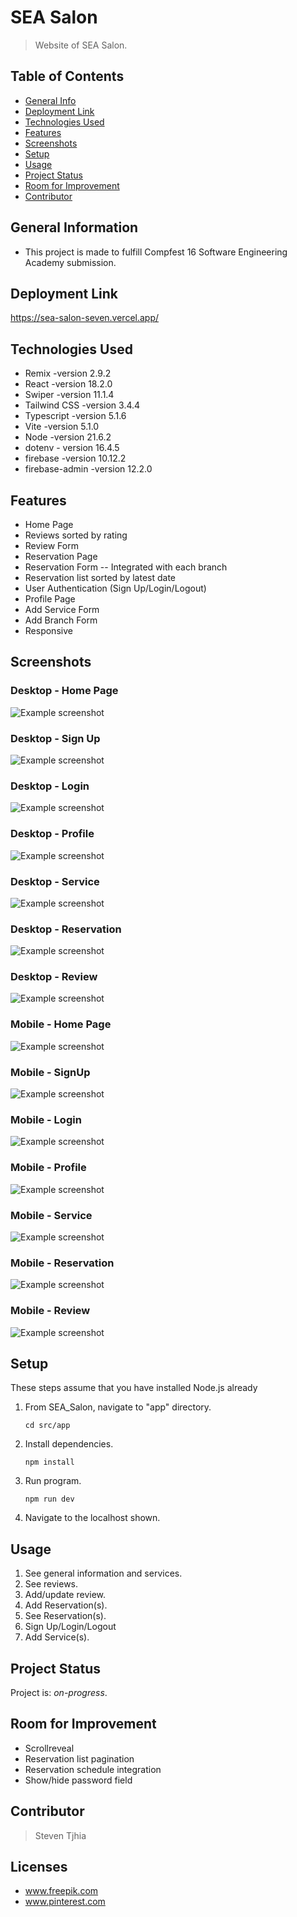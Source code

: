 # SEA Salon
> Website of SEA Salon.


## Table of Contents
* [General Info](#general-information)
* [Deployment Link](#deployment_link)
* [Technologies Used](#technologies-used)
* [Features](#features)
* [Screenshots](#screenshots)
* [Setup](#setup)
* [Usage](#usage)
* [Project Status](#project-status)
* [Room for Improvement](#room-for-improvement)
* [Contributor](#contributor)


## General Information
- This project is made to fulfill Compfest 16 Software Engineering Academy submission.


## Deployment Link
https://sea-salon-seven.vercel.app/


## Technologies Used
- Remix -version 2.9.2
- React -version 18.2.0
- Swiper -version 11.1.4
- Tailwind CSS -version 3.4.4
- Typescript -version 5.1.6
- Vite -version 5.1.0
- Node -version 21.6.2
- dotenv - version 16.4.5
- firebase -version 10.12.2
- firebase-admin -version 12.2.0

## Features
- Home Page
- Reviews sorted by rating
- Review Form
- Reservation Page
- Reservation Form -- Integrated with each branch
- Reservation list sorted by latest date
- User Authentication (Sign Up/Login/Logout)
- Profile Page
- Add Service Form
- Add Branch Form
- Responsive


## Screenshots

### Desktop - Home Page

![Example screenshot](./Screenshots/Level4-HomePage-Desktop.png)

### Desktop - Sign Up

![Example screenshot](./Screenshots/Level4-SignUp-Desktop.png)

### Desktop - Login

![Example screenshot](./Screenshots/Level4-Login-Desktop.png)

### Desktop - Profile

![Example screenshot](./Screenshots/Level4-Profile-Desktop.png)

### Desktop - Service

![Example screenshot](./Screenshots/Level4-Service-Desktop.png)

### Desktop - Reservation

![Example screenshot](./Screenshots/Level4-Reservation-Desktop.png)

### Desktop - Review

![Example screenshot](./Screenshots/Level4-Review-Desktop.png)

### Mobile - Home Page

![Example screenshot](./Screenshots/Level4-HomePage-Mobile.png)

### Mobile - SignUp

![Example screenshot](./Screenshots/Level4-SignUp-Mobile.png)

### Mobile - Login

![Example screenshot](./Screenshots/Level4-Login-Mobile.png)

### Mobile - Profile

![Example screenshot](./Screenshots/Level4-Profile-Mobile.png)

### Mobile - Service

![Example screenshot](./Screenshots/Level4-Service-Mobile.png)

### Mobile - Reservation

![Example screenshot](./Screenshots/Level4-Reservation-Mobile.png)

### Mobile - Review

![Example screenshot](./Screenshots/Level4-Review-Mobile.png)


## Setup

These steps assume that you have installed Node.js already

1. From SEA_Salon, navigate to "app" directory.

    `cd src/app`

2. Install dependencies.

    `npm install`

3. Run program.

    `npm run dev`

4. Navigate to the localhost shown.


## Usage
1. See general information and services.
2. See reviews.
3. Add/update review.
4. Add Reservation(s).
5. See Reservation(s).
6. Sign Up/Login/Logout
7. Add Service(s).


## Project Status
Project is: _on-progress_.


## Room for Improvement
- Scrollreveal
- Reservation list pagination
- Reservation schedule integration
- Show/hide password field


## Contributor
> Steven Tjhia 


## Licenses
- www.freepik.com
- www.pinterest.com